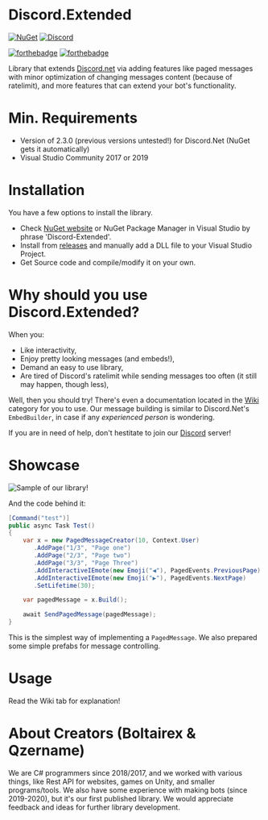 # Discord.Extended

[![NuGet](https://img.shields.io/nuget/vpre/Discord-Extended.svg?maxAge=2592000?style=plastic)](https://www.nuget.org/packages/Discord-Extended)
[![Discord](https://discord.com/api/guilds/846043238649298944/widget.png)](https://discord.gg/jkrBmQR)

[![forthebadge](https://forthebadge.com/images/badges/made-with-c-sharp.svg)](https://forthebadge.com) [![forthebadge](https://forthebadge.com/images/badges/built-with-love.svg)](https://forthebadge.com)

Library that extends [Discord.net](https://github.com/discord-net/Discord.Net) via adding features like paged messages with minor optimization of changing messages content (because of ratelimit), and more features that can extend your bot's functionality.

# Min. Requirements
* Version of 2.3.0 (previous versions untested!) for Discord.Net (NuGet gets it automatically)
* Visual Studio Community 2017 or 2019

# Installation
You have a few options to install the library.
* Check [NuGet website](https://www.nuget.org/packages/Discord-Extended) or NuGet Package Manager in Visual Studio by phrase 'Discord-Extended'.
* Install from [releases](https://github.com/Boltairex/Discord.Extended/releases) and manually add a DLL file to your Visual Studio Project.
* Get Source code and compile/modify it on your own.

# Why should you use Discord.Extended?

When you:
* Like interactivity,
* Enjoy pretty looking messages (and embeds!),
* Demand an easy to use library, 
* Are tired of Discord's ratelimit while sending messages too often (it still may happen, though less),

Well, then you should try! There's even a documentation located in the [Wiki](https://github.com/Boltairex/Discord.Extended/wiki) category for you to use.
Our message building is similar to Discord.Net's `EmbedBuilder`, in case if any *experienced person* is wondering.

If you are in need of help, don't hestitate to join our [Discord](https://discord.gg/xgbEffMnVw) server!

# Showcase

![Sample of our library!](https://cdn.discordapp.com/attachments/817822681050120256/846039535103901726/discord.extended.gif)

And the code behind it:

```cs
[Command("test")]
public async Task Test()
{
    var x = new PagedMessageCreator(10, Context.User)
       .AddPage("1/3", "Page one")
       .AddPage("2/3", "Page two")
       .AddPage("3/3", "Page Three")
       .AddInteractiveIEmote(new Emoji("◀️"), PagedEvents.PreviousPage)
       .AddInteractiveIEmote(new Emoji("▶️"), PagedEvents.NextPage)
       .SetLifetime(30);

    var pagedMessage = x.Build();

    await SendPagedMessage(pagedMessage);
}
```

This is the simplest way of implementing a `PagedMessage`. We also prepared some simple prefabs for message controlling.

# Usage

Read the Wiki tab for explanation!

# About Creators (Boltairex & Qzername)

We are C# programmers since 2018/2017, and we worked with various things, like Rest API for websites, games on Unity, and smaller programs/tools. We also have some experience with making bots (since 2019-2020), but it's our first published library. We would appreciate feedback and ideas for further library development.
